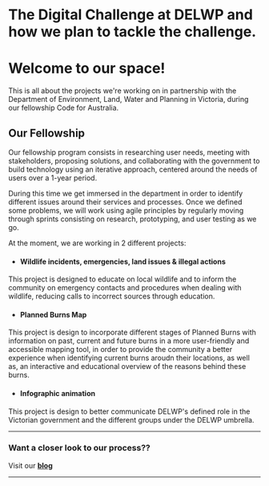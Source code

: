 # The Digital Challenge at DELWP and how we plan to tackle the challenge.

# Welcome to our space!
This is all about the projects we're working on in partnership with the Department of Environment, Land, Water and Planning in Victoria, during our fellowship Code for Australia.


## Our Fellowship
Our fellowship program consists in researching user needs, meeting with stakeholders, proposing solutions, and collaborating with the government to build technology using an iterative approach, centered around the needs of users over a 1-year period. 

During this time we get immersed in the department in order to identify different issues around their services and processes. Once we defined some problems, we will work using agile principles by regularly moving through sprints consisting on research, prototyping, and user testing as we go.

At the moment, we are working in 2 different projects:

- #### Wildlife incidents, emergencies, land issues & illegal actions
This project is designed to educate on local wildlife and to inform the community on emergency contacts and procedures when dealing with wildlife, reducing calls to incorrect sources through education.

- #### Planned Burns Map
This project is design to incorporate different stages of Planned Burns with information on past, current and future burns in a more user-friendly and accessible mapping tool, in order to provide the community a better experience when identifying current burns aroudn their locations, as well as, an interactive and educational overview of the reasons behind these burns.

- #### Infographic animation
This project is design to better communicate DELWP's defined role in the Victorian government and the different groups under the DELWP umbrella.

------

### Want a closer look to our process??
Visit our **[blog](http://delwp-and-codefaus.tumblr.com/)**

----




